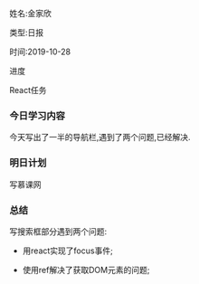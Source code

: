 姓名:金家欣

类型:日报

时间:2019-10-28

进度

React任务

### 今日学习内容

今天写出了一半的导航栏,遇到了两个问题,已经解决.

### 明日计划

写慕课网

### 总结

写搜索框部分遇到两个问题:

* 用react实现了focus事件;

* 使用ref解决了获取DOM元素的问题;

  

  





